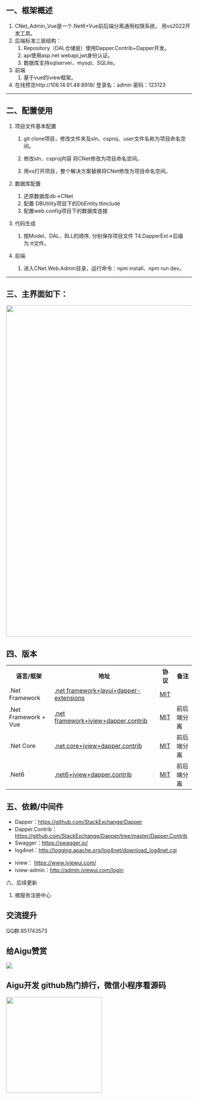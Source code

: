 一、框架概述 
-------------
1. CNet_Admin_Vue是一个.Net6+Vue前后端分离通用权限系统， 用vs2022开发工具。
2. 后端标准三层结构：
   1. Repository（DAL仓储层）使用Dapper.Contrib+Dapper开发。
   2. api使用asp.net webapi,jwt身份认证。
   3. 数据库支持sqlserver、mysql、SQLite。
3. 前端
   1. 基于vue的iview框架。
4. 在线预览http://106.14.91.48:8918/ 登录名：admin 密码：123123
--------  

二、配置使用
-------------------
1. 项目文件基本配置
    1. git clone项目，修改文件夹及sln、csproj、user文件名称为项目命名空间。

    2. 修改sln、csproj内容 将CNet修改为项目命名空间。

    3. 用vs打开项目，整个解决方案替换将CNet修改为项目命名空间。

2. 数据库配置
    1. 还原数据库db→CNet
    2. 配置 DBUtility项目下的DbEntity.ttinclude
    3. 配置web.config项目下的数据库连接

3. 代码生成
    1. 按Model、DAL、BLL的顺序, 分别保存项目文件 T4.DapperExt→后缀为.tt文件。
	
4. 前端
    1. 进入CNet.Web.Admin目录，运行命令：npm install、npm run dev。
----------

三、主界面如下：
---------------
<img src="main.png" width="900px;">

四、版本
---------------
<table>
<tr><th>语言/框架</th><th>地址</th><th>协议</th><th>备注</th></tr>
<tr>
	<td>.Net Framework</td>
	<td><a href="https://github.com/chi8708/NBCZ_Admin" >.net framework+layui+dapper-extensions</a> </td>
	<td><a href="https://github.com/chi8708/NBCZ_Admin/blob/master/LICENSE" target="_blank" >MIT</a></td>
	<td></td>	
</tr>
<tr>
	<td>.Net Framework + Vue </td>
	<td><a href="https://github.com/chi8708/NBCZ_Admin_Vue" >.net framework+iview+dapper.contrib</a> </td>
	<td><a href="https://github.com/chi8708/NBCZ_Admin_Vue/blob/master/LICENSE" target="_blank" >MIT</a></td>
	<td>前后端分离</td>	
</tr>
<tr>
	<td>.Net Core</td>
	<td><a href="https://github.com/chi8708/NBCZ_Admin_NetCore" >.net core+iview+dapper.contrib</a> </td>
	<td><a href="https://github.com/chi8708/NBCZ_Admin_NetCore/blob/master/LICENSE" target="_blank" >MIT</a></td>
	<td>前后端分离</td>
</tr>
<tr>
	<td>.Net6</td>
	<td><a href="https://github.com/chi8708/CNet_Admin" >.net6+iview+dapper.contrib</a> </td>
	<td><a href="https://github.com/chi8708/CNet_Admin/blob/main/LICENSE" target="_blank" >MIT</a></td>
	<td>前后端分离</td>
</tr>
</table>

五、依赖/中间件
--------------------------
- Dapper：https://github.com/StackExchange/Dapper
- Dapper.Contrib：https://github.com/StackExchange/Dapper/tree/master/Dapper.Contrib
- Swagger：https://swagger.io/
- log4net：http://logging.apache.org/log4net/download_log4net.cgi

* iview： https://www.iviewui.com/
* iview-admin：http://admin.iviewui.com/login

六、后续更新
1. 微服务注册中心


交流提升
-------------
QQ群:851743573

给Aigu赞赏
-----------------
<img src="zs.jpg" />



Aigu开发 github热门排行，微信小程序看源码
-----------------
<img src="tg.jpg" style="width:260px;" />







